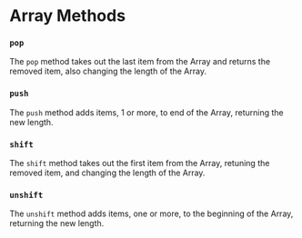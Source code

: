 # Array Methods

### `pop`
The `pop` method takes out the last item from the Array and returns the removed item, also changing the length of the Array.

### `push`
The `push` method adds items, 1 or more, to end of the Array, returning the new length.

### `shift`
The `shift` method takes out the first item from the Array, retuning the removed item, and changing the length of the Array.

### `unshift`
The `unshift` method adds items, one or more, to the beginning of the Array, returning the new length.
